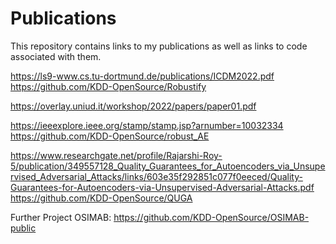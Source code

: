 # Publications

This repository contains links to my publications as well as links to code associated with them.

https://ls9-www.cs.tu-dortmund.de/publications/ICDM2022.pdf
https://github.com/KDD-OpenSource/Robustify

https://overlay.uniud.it/workshop/2022/papers/paper01.pdf

https://ieeexplore.ieee.org/stamp/stamp.jsp?arnumber=10032334
https://github.com/KDD-OpenSource/robust_AE

https://www.researchgate.net/profile/Rajarshi-Roy-5/publication/349557128_Quality_Guarantees_for_Autoencoders_via_Unsupervised_Adversarial_Attacks/links/603e35f292851c077f0eeced/Quality-Guarantees-for-Autoencoders-via-Unsupervised-Adversarial-Attacks.pdf
https://github.com/KDD-OpenSource/QUGA


Further Project OSIMAB:
https://github.com/KDD-OpenSource/OSIMAB-public

